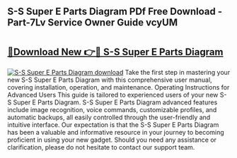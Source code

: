 ## S-S Super E Parts Diagram PDf Free Download - Part-7Lv Service Owner Guide vcyUM

# <h2><a href="http://dft891k.blite.top/?on=S-S+Super+E+Parts+Diagram">🔗Download New 👉🔴 S-S Super E Parts Diagram</a></h2>

[![S-S Super E Parts Diagram download](https://i.imgur.com/lujVjoI.png)](http://dft891k.blite.top/?on=S-S+Super+E+Parts+Diagram)
Take the first step in mastering your new S-S Super E Parts Diagram with this comprehensive user manual, covering installation, operation, and maintenance. Operating Instructions for Advanced Users This guide is tailored to experienced users of your new S-S Super E Parts Diagram. S-S Super E Parts Diagram advanced features include image recognition, voice commands, customizable profiles, and automatic backups, all easily controlled through the user-friendly and intuitive interface. Our expectation is that the S-S Super E Parts Diagram has been a valuable and informative resource in your journey to becoming proficient in using your new gadget. Should you need any assistance or clarification, please do not hesitate to contact our support team.
